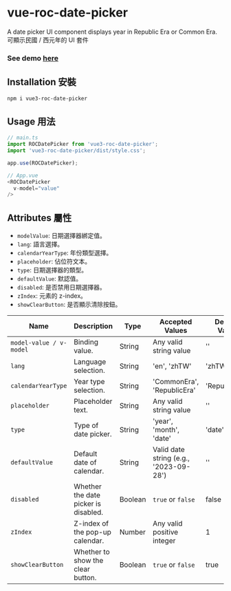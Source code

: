 # vue-roc-date-picker

A date picker UI component displays year in Republic Era or Common Era.<br>
可顯示民國 / 西元年的 UI 套件
### See demo [here](https://melodiehsu.github.io/vue-roc-date-picker/)

## Installation 安裝
```sh
npm i vue3-roc-date-picker
```

## Usage 用法
```js
// main.ts
import ROCDatePicker from 'vue3-roc-date-picker';
import 'vue3-roc-date-picker/dist/style.css';

app.use(ROCDatePicker);
```

```js
// App.vue
<ROCDatePicker
  v-model="value"
/>
```

## Attributes 屬性
- `modelValue`: 日期選擇器綁定值。
- `lang`: 語言選擇。
- `calendarYearType`: 年份類型選擇。
- `placeholder`: 佔位符文本。
- `type`: 日期選擇器的類型。
- `defaultValue`: 默認值。
- `disabled`: 是否禁用日期選擇器。
- `zIndex`: 元素的 z-index。
- `showClearButton`: 是否顯示清除按鈕。

| Name                | Description                                | Type                   | Accepted Values                     | Default Value |
|---------------------|--------------------------------------------|------------------------|-------------------------------------|---------------|
| `model-value / v-model`| Binding value.                        | String                 | Any valid string value               | ''            |
| `lang`              | Language selection.                   | String                 | 'en', 'zhTW'                        | 'zhTW'        |
| `calendarYearType`  | Year type selection.                  | String                 | 'CommonEra', 'RepublicEra'         | 'RepublicEra' |
| `placeholder`       | Placeholder text.                     | String                 | Any valid string value               | ''            |
| `type`              | Type of date picker.                 | String                 | 'year', 'month', 'date'             | 'date'        |
| `defaultValue`      | Default date of calendar.            | String                 | Valid date string (e.g., '2023-09-28') | ''            |
| `disabled`          | Whether the date picker is disabled. | Boolean                | `true` or `false`                   | false         |
| `zIndex`            | Z-index of the pop-up calendar.      | Number                 | Any valid positive integer          | 1             |
| `showClearButton`   | Whether to show the clear button.    | Boolean                | `true` or `false`                   | true          |
